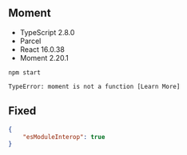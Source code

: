## Moment

- TypeScript 2.8.0
- Parcel 
- React 16.0.38
- Moment 2.20.1

```
npm start
```

```
TypeError: moment is not a function [Learn More]
```

## Fixed

```json
{
    "esModuleInterop": true
}
```